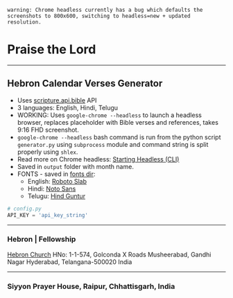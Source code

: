 ```
warning: Chrome headless currently has a bug which defaults the screenshots to 800x600, switching to headless=new + updated resolution.

```


# Praise the Lord

---

## Hebron Calendar Verses Generator

- Uses [scripture.api.bible](https://scripture.api.bible) API
- 3 languages: English, Hindi, Telugu
- WORKING: Uses `google-chrome --headless` to launch a headless browser, replaces placeholder with Bible verses and references, takes 9:16 FHD screenshot.
- `google-chrome --headless` bash command is run from the python script `generator.py` using `subprocess` module and command string is split properly using `shlex`.
- Read more on Chrome headless: [Starting Headless (CLI)](https://developers.google.com/web/updates/2017/04/headless-chrome)
- Saved in `output` folder with month name.
- FONTS - saved in [fonts dir](/src/fonts/):
  - English: [Roboto Slab](https://fonts.google.com/specimen/Roboto+Slab?query=roboto+slab)
  - Hindi: [Noto Sans](https://fonts.google.com/noto/specimen/Noto+Sans?query=noto+sans)
  - Telugu: [Hind Guntur](https://fonts.google.com/specimen/Hind+Guntur?query=hind+guntur#standard-styles)

```python
# config.py
API_KEY = 'api_key_string'
```

---

### Hebron | Fellowship

[Hebron Church](https://www.hebronfellowship.in)
HNo: 1-1-574, Golconda X Roads
Musheerabad, Gandhi Nagar
Hyderabad, Telangana-500020
India

---

### Siyyon Prayer House, Raipur, Chhattisgarh, India

